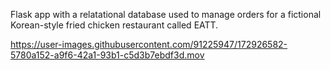 Flask app with a relatational database used to manage orders for a fictional Korean-style fried chicken restaurant called EATT.



https://user-images.githubusercontent.com/91225947/172926582-5780a152-a9f6-42a1-93b1-c5d3b7ebdf3d.mov



